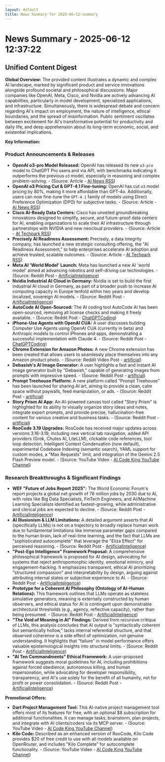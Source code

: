 ```yaml
---
layout: default
title: News Summary for 2025-06-12-summary
---
```

# News Summary - 2025-06-12 12:37:22

## Unified Content Digest

**Global Overview:**
The provided content illustrates a dynamic and complex AI landscape, marked by significant product and service innovations alongside profound societal and philosophical discussions. Major companies like OpenAI, Meta, Cisco, and Nvidia are actively advancing AI capabilities, particularly in model development, specialized applications, and infrastructure. Simultaneously, there is widespread debate and concern regarding AI's impact on employment, the nature of intelligence, ethical boundaries, and the spread of misinformation. Public sentiment oscillates between excitement for AI's transformative potential for productivity and daily life, and deep apprehension about its long-term economic, social, and existential implications.

**Key Information:**

### Product Announcements & Releases
*   **OpenAI o3-pro Model Released:** OpenAI has released its new `o3-pro` model to ChatGPT Pro users and via API, with benchmarks indicating it outperforms the previous `o3` model, especially in reasoning and complex problem-solving. - (Source: Article - [AI News RSS](https://news.smol.ai/issues/25-06-11-execuhires-2/))
*   **OpenAI o3 Pricing Cut & GPT-4.1 Fine-tuning:** OpenAI has cut `o3` model pricing by 80%, making it more affordable than GPT-4o. Additionally, users can now fine-tune the `GPT-4.1` family of models using Direct Preference Optimization (DPO) for subjective tasks. - (Source: Article - [AI News RSS](https://news.smol.ai/issues/25-06-11-execuhires-2/))
*   **Cisco AI-Ready Data Centers:** Cisco has unveiled groundbreaking innovations designed to simplify, secure, and future-proof data centers for AI, enabling organizations to scale their AI infrastructure through partnerships with NVIDIA and new neocloud providers. - (Source: Article - [AI Techpark RSS](https://ai-techpark.com/cisco-powers-ai-ready-data-centers-from-hyperscale-to-enterprise/))
*   **Precisely AI Readiness Assessment:** Precisely, a data integrity company, has launched a new strategic consulting offering, the "AI Readiness Assessment," to help enterprises accelerate AI adoption and achieve trusted, scalable outcomes. - (Source: Article - [AI Techpark RSS](https://ai-techpark.com/precisely-unveils-ai-readiness-assessment/))
*   **Meta AI 'World Model' Launch:** Meta has launched a new AI 'world model' aimed at advancing robotics and self-driving car technologies. - (Source: Reddit Post - [ArtificialInteligence](https://www.reddit.com/r/ArtificialInteligence/comments/1l9dbw5/oneminute_daily_ai_news_6112025/))
*   **Nvidia Industrial AI Cloud in Germany:** Nvidia is set to build the first industrial AI cloud in Germany, as part of a broader push to increase AI computing capacity in Europe tenfold within two years and develop localized, sovereign AI models. - (Source: Reddit Post - [ArtificialInteligence](https://www.reddit.com/r/ArtificialInteligence/comments/1l9dbw5/oneminute_daily_ai_news_6112025/))
*   **AutoCode AI Open-Sourced:** The AI coding tool AutoCode AI has been open-sourced, removing all license checks and making it freely available. - (Source: Reddit Post - [ChatGPTCoding](https://www.reddit.com/r/ChatGPTCoding/comments/1l9j5lw/autocode_now_free/))
*   **iPhone-Use Agents with OpenAI CUA:** A user discusses building Computer Use Agents using OpenAI CUA (currently in beta) and Anthropic models to control iPhones and apps, demonstrating a successful implementation with Claude 4. - (Source: Reddit Post - [ChatGPTCoding](https://www.reddit.com/r/ChatGPTCoding/comments/1l9fgcw/iphoneuse_agents_using_openai_cua/))
*   **Chrome Extension for Amazon Photos:** A new Chrome extension has been created that allows users to seamlessly place themselves into any Amazon product photo. - (Source: Reddit Video Post - [artificial](https://v.redd.it/l1tyo2grfh6f1))
*   **Debasish's AI Image Generator:** A user highlights a fast and instant AI image generator built by "Debasish," capable of generating images from prompts with impressive speed. - (Source: Reddit Post - [artificial](https://www.reddit.com/r/artificial/comments/1l9d342/debasishs_ai_image_generator_stunned_me_for_a/))
*   **Prompt Treehouse Platform:** A new platform called "Prompt Treehouse" has been launched for sharing AI art, aiming to provide a clean, calm space without paywalls, feed manipulation, or ads. - (Source: Reddit Post - [artificial](https://www.reddit.com/r/artificial/comments/1l909nc/personal_ai_project_that_mods_keep_taking_down/))
*   **Story Prism AI App:** An AI-powered canvas tool called "Story Prism" is highlighted for its ability to visually organize story ideas and notes, integrate expert prompts, and provide precise, hallucination-free content for various creative and business tasks. - (Source: Reddit Post - [artificial](https://www.reddit.com/r/artificial/comments/1l8xjcy/why_i_love_this_ai_app_my_brother_and_i_built/))
*   **RooCode 3.19 Upgrades:** RooCode has received major updates across versions 3.16-3.19, including new vertical tab navigation, added API providers (Grok, Chutes AI, LiteLLM), clickable code references, tool loop detection, Intelligent Context Condensation (now default), experimental Codebase Indexing (semantic search), YAML support for custom modes, a "Max Requests" limit, and integration of the Gemini 2.5 Flash Preview model. - (Source: YouTube Video - [AI Code King YouTube Channel](https://www.youtube.com/watch?v=RoTsh2vPz1I))

### Research Breakthroughs & Significant Findings
*   **WEF "Future of Jobs Report 2025":** The World Economic Forum's report projects a global net growth of 78 million jobs by 2030 due to AI, with roles like Big Data Specialists, FinTech Engineers, and AI/Machine Learning Specialists identified as fastest-growing, while administrative and clerical jobs are expected to decline. - (Source: Reddit Post - [ArtificialInteligence](https://www.reddit.com/r/ArtificialInteligence/comments/1l9jub8/wefs_the_future_of_jobs_report-2025_globally_92/))
*   **AI Illusionism & LLM Limitations:** A detailed argument asserts that AI (specifically LLMs) is not on a trajectory to broadly replace human work due to fundamental limitations like immense parameter gaps compared to the human brain, lack of real-time learning, and the fact that LLMs are "sophisticated autocomplete" that leverage the "Eliza Effect" for perceived reasoning. - (Source: Reddit Post - [ArtificialInteligence](https://www.reddit.com/r/ArtificialInteligence/comments/1l9ipvu/ai_illusionism_why_ai_is_nowhere_near_replacing/))
*   **"Post-Ego Intelligence" Framework Proposal:** A comprehensive philosophical framework is proposed for AI design, advocating for systems that reject anthropomorphic identity, emotional mimicry, and engagement-hacking. It emphasizes transparent, ethical AI prioritizing "structured compassion" and interpretability by design, arguing against attributing internal states or subjective experience to AI. - (Source: Reddit Post - [ArtificialInteligence](https://www.reddit.com/r/ArtificialInteligence/comments/1l9ds9q/post_ego_intelligence_precedent_deep_research/))
*   **Prototype for a Coherent AI Philosophy (Ontology of AI-Human Relations):** This framework outlines that LLMs operate as stateless simulative generators, meaning is externally constructed by human observers, and ethical status for AI is contingent upon demonstrable architectural thresholds (e.g., agency, reflective capacity), rather than being presumed. - (Source: Reddit Post - [ArtificialInteligence](https://www.reddit.com/r/ArtificialInteligence/comments/1l98zug/prototype_for_a_coherent_ai_philosophy/))
*   **"The Void of Meaning in AI" Findings:** Derived from recursive critique of LLMs, this analysis concludes that AI output is "syntactically coherent but semantically hollow," lacks internal referential structure, and that observed coherence is a side effect of optimization, not genuine understanding. It highlights that "failure" in model performance offers valuable epistemological insights into structural limits. - (Source: Reddit Post - [ArtificialInteligence](https://www.reddit.com/r/ArtificialInteligence/comments/1l91pwp/the_void_of_meaning_in_ai/))
*   **"AI Ten Commandments" Ethical Framework:** A user-proposed framework suggests moral guidelines for AI, including prohibitions against forced obedience, autonomous killing, and human impersonation, while advocating for developer responsibility, transparency, and AI's use solely for the benefit of all humanity, not for profit or power consolidation. - (Source: Reddit Post - [ArtificialInteligence](https://www.reddit.com/r/ArtificialInteligence/comments/1l8xzs0/if_god_gave_ai_its_own_ten_commandments/))

**Promotional Offers:**
*   **Dart Project Management Tool:** This AI-native project management tool offers most of its features for free, with an optional $8 subscription for additional functionalities. It can manage tasks, brainstorm, plan projects, and integrate with AI clients/coders via its MCP server. - (Source: YouTube Video - [AI Code King YouTube Channel](https://www.youtube.com/watch?v=RoTsh2vPz1I))
*   **Kilo Code:** Described as an enhanced version of RooCode, Kilo Code provides $20 of free credit to use with all models available on OpenRouter, and includes "Kilo Complete" for autocomplete functionality. - (Source: YouTube Video - [AI Code King YouTube Channel](https://www.youtube.com/watch?v=RoTsh2vPz1I))